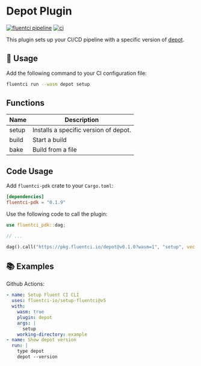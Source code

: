 # Depot Plugin

[![fluentci pipeline](https://shield.fluentci.io/x/depot)](https://pkg.fluentci.io/depot)
[![ci](https://github.com/fluentci-io/depot-plugin/actions/workflows/ci.yml/badge.svg)](https://github.com/fluentci-io/depot-plugin/actions/workflows/ci.yml)

This plugin sets up your CI/CD pipeline with a specific version of [depot](https://depot.dev).

## 🚀 Usage

Add the following command to your CI configuration file:

```bash
fluentci run --wasm depot setup
```

## Functions

| Name   | Description                                |
| ------ | ------------------------------------------ |
| setup  | Installs a specific version of depot.      |
| build  | Start a build                              |
| bake   | Build from a file                          |

## Code Usage

Add `fluentci-pdk` crate to your `Cargo.toml`:

```toml
[dependencies]
fluentci-pdk = "0.1.9"
```

Use the following code to call the plugin:

```rust
use fluentci_pdk::dag;

// ...

dag().call("https://pkg.fluentci.io/depot@v0.1.0?wasm=1", "setup", vec!["latest"])?;
```

## 📚 Examples

Github Actions:

```yaml
- name: Setup Fluent CI CLI
  uses: fluentci-io/setup-fluentci@v5
  with:
    wasm: true
    plugin: depot
    args: |
      setup
    working-directory: example
- name: Show depot version
  run: |
    type depot
    depot --version
```
